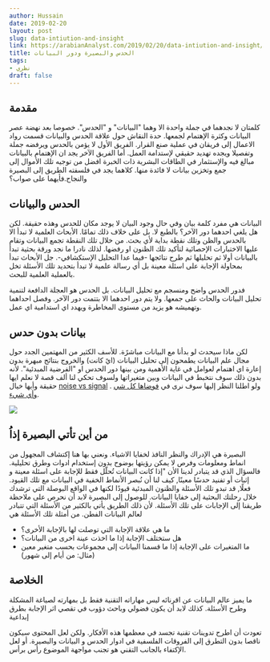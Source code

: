 ```yaml
---
author: Hussain
date: 2019-02-20 
layout: post
slug: data-intiution-and-insight
link: https://arabianAnalyst.com/2019/02/20/data-intiution-and-insight/
title: الحدس والبصيرة ودور البيانات 
tags:
- نظري
draft: false
---
```

## مقدمة 
كلمتان لا نجدهما في جملة واحدة الا وهما "البيانات" و "الحدس". خصوصا بعد نهضة عصر البيانات وكثرة الإهتمام لجمعها. حدة النقاش حول علاقة الحدس والبيانات قسمت رواد الاعمال  إلى فريقان في عملية صنع القرار. الفريق الأول لا يؤمن بالحدس ويرفضه جملة وتفصيلا ويجده تهديد حقيقي لإستدامة العمل. أما الفريق الآخر يجد ان الإهتمام بالبيانات مبالغ فيه والإستثمار في الطاقات البشرية ذات الخبرة افضل من توجيه تلك الأموال إلى جمع وتخزين بيانات لا فائدة منها. كلاهما يجد في فلسفته الطريق إلى البصيرة والنجاح.فأيهما على صواب؟

## الحدس والبيانات
البيانات هي مفرد كلمة بيان وفي حال وجود البيان لا يوجد مكان للحدس وهذه حقيقة. لكن هل يلغي احدهما دور الآخر؟ بالطبع لا. بل على خلاف ذلك تمامًا. الأبحاث العلمية لا تبدأ الا بالحدس والظن وتلك نقطة بداية لأي بحث. من خلال تلك النقطة تجمع البيانات وتقام عليها الاختبارات الإحصائية لتأكيد تلك الظنون او رفضها. لذلك نادرا ما نجد ورقة بحثية تبدأ بالبيانات أولا ثم تحليلها ثم طرح نتائجها -فيما عدا التحليل الإستكشافي-. جل الأبحاث تبدأ بمحاولة الإجابة على اسئلة معينة بل أي رسالة علمية لا تبدأ بتحديد تلك الأسئلة تخل بالعملية العلمية للبحث. 

فدور الحدس واضح ومنسجم مع تحليل البيانات. بل الحدس هو العجلة الدافعة لتنمية تحليل البيانات والحاث على جمعها. ولا يتم دور احدهما الا بتتمت دور الآخر. وفصل احداهما وتهميشه هو يزيد من مستوى المخاطرة ويهدد اي استدامية اي عمل. 

## بيانات بدون حدس 
لكن ماذا سيحدث لو بدأنا مع البيانات مباشرًة. للأسف الكثير من المهتمين الجدد حول مجال علم البيانات يطمحون إلى تحليل البيانات (ايً كانت) والخروج بنتائج مبهرة بدون إعارة اي اهتمام لعوامل في غاية الأهمية ومن بينها دور الحدس او "الفرضية المبدئية". لأنه بدون ذلك سوف نتخبط في البيانات وبين متغيراتها ولسوف تحكي لنا ألف قصة لا نعلم ايها حقيقة وأيها خيال [noise vs signal](https://en.wikipedia.org/wiki/Noisy_data)
. ولو اطلنا النظر إليها سوف نرى في [فوضاها كل شي وأي شيء](https://ar.wikipedia.org/wiki/%D8%A7%D8%B3%D8%AA%D8%B3%D9%82%D8%A7%D8%B7). 

![](/post/data-intiution-and-insight_files/Alice_and_the_Cat.jpg)

## من أين تأتي البصيرة إذاُ
البصيرة هي الإدراك والنظر النافذ لخفايا الاشياء. ونعني بها هنا إكتشاف المجهول من انماط ومعلومات وفرص لا يمكن رؤيتها بوضوح بدون إستخدام ادوات وطرق تحليلية. فالسؤال الذي قد يتبادر لدينا الأن "إذا كانت البيانات تُحلّل فقط للإجابة على اسئلة معينة و إثبات أو تفنيد حدسًا معينًا, كيف لنا أن نُبصر الأنماط الخفية في البيانات مع تلك القيود. فعلًا, قد تبدو تلك الأسئلة والظنون المبدئية قيودًا لكنها في الواقع البوصلة التي ترشدك خلال رحلتك البحثية إلى خفايا البيانات. للوصول إلى البصيرة لابد أن نحرص على ملاحظة طريقنا إلى الإجابات على تلك الأسئلة. لأن ذلك الطريق يأتي بالكثير من الأسئلة التي تتبادر لعالم البيانات الفطن. من أمثلة تلك الأسئلة هي 
 - ما هي علاقة الإجابة التي توصلت لها بالإجابة الأخرى؟
 - هل ستختلف الإجابة إذا ما اخذت عينة اخرى من البيانات؟ 
 - ما المتغيرات على الإجابة إذا ما قسمنا البيانات إلى مجموعات بحسب متغير معين (مثال: من أيام إلى شهور)

## الخلاصة 
ما يميز عالم البيانات عن اقرنائه ليس مهاراته التقنية فقط بل بمهارته لصياغة المشكلة وطرح الأسئلة. كذلك لابد أن يكون فضولي وباحث دؤوب في تقصي اثر الإجابة بطرق إبداعية

تعودت أن اطرح تدوينات تقنية تجسد في معظمها هذه الأفكار. ولكن لعل المحتوى سيكون ناقصا بدون التطرق إلى الفروقات الفلسفية في ادوار الحدس و البيانات والبصيرة. أو لعل الإكتفاء بالجانب التقني هو تجنب مواجهة الموضوع رأس برأس. 

